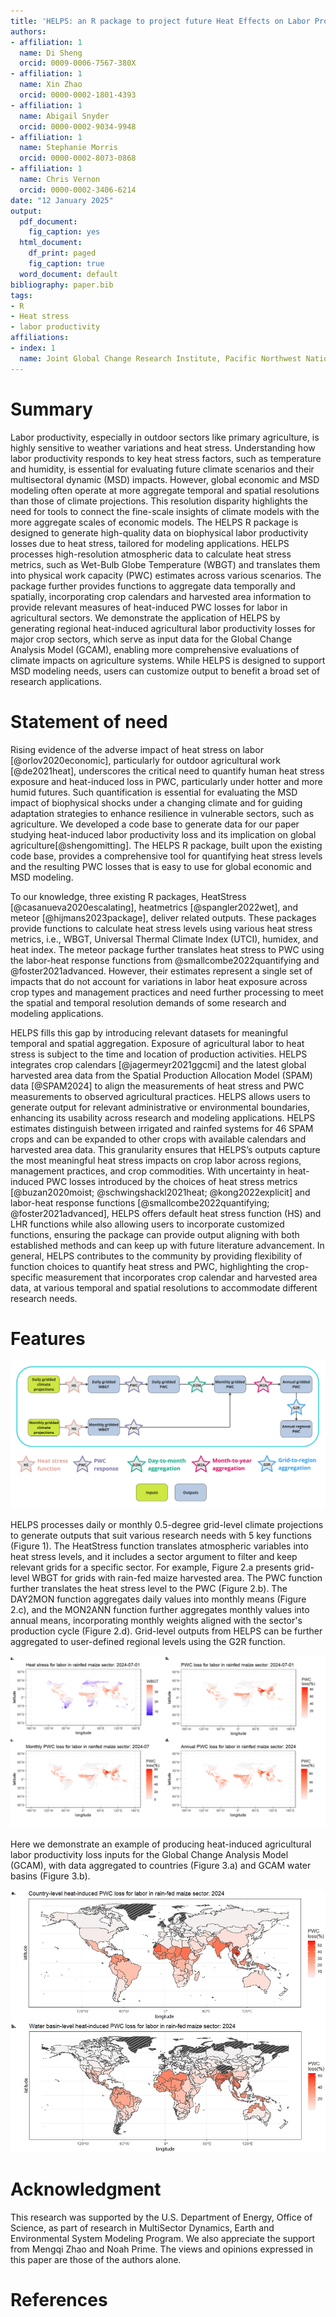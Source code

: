```yaml
---
title: 'HELPS: an R package to project future Heat Effects on Labor Productivity by Sector'
authors:
- affiliation: 1
  name: Di Sheng
  orcid: 0009-0006-7567-380X
- affiliation: 1
  name: Xin Zhao
  orcid: 0000-0002-1801-4393
- affiliation: 1
  name: Abigail Snyder
  orcid: 0000-0002-9034-9948
- affiliation: 1
  name: Stephanie Morris
  orcid: 0000-0002-8073-0868
- affiliation: 1
  name: Chris Vernon
  orcid: 0000-0002-3406-6214
date: "12 January 2025"
output:
  pdf_document:
    fig_caption: yes
  html_document:
    df_print: paged
    fig_caption: true
  word_document: default
bibliography: paper.bib
tags:
- R
- Heat stress
- labor productivity
affiliations:
- index: 1
  name: Joint Global Change Research Institute, Pacific Northwest National Laboratory, College Park, MD, USA
---
```


# Summary

Labor productivity, especially in outdoor sectors like primary agriculture, is highly sensitive to weather variations and heat stress. Understanding how labor productivity responds to key heat stress factors, such as temperature and humidity, is essential for evaluating future climate scenarios and their multisectoral dynamic (MSD) impacts. However, global economic and MSD modeling often operate at more aggregate temporal and spatial resolutions than those of climate projections. This resolution disparity highlights the need for tools to connect the fine-scale insights of climate models with the more aggregate scales of economic models. The HELPS R package is designed to generate high-quality data on biophysical labor productivity losses due to heat stress, tailored for modeling applications. HELPS processes high-resolution atmospheric data to calculate heat stress metrics, such as Wet-Bulb Globe Temperature (WBGT) and translates them into physical work capacity (PWC) estimates across various scenarios. The package further provides functions to aggregate data temporally and spatially, incorporating crop calendars and harvested area information to provide relevant measures of heat-induced PWC losses for labor in agricultural sectors. We demonstrate the application of HELPS by generating regional heat-induced agricultural labor productivity losses for major crop sectors, which serve as input data for the Global Change Analysis Model (GCAM), enabling more comprehensive evaluations of climate impacts on agriculture systems. While HELPS is designed to support MSD modeling needs, users can customize output to benefit a broad set of research applications.

# Statement of need

Rising evidence of the adverse impact of heat stress on labor [@orlov2020economic], particularly for outdoor agricultural work [@de2021heat], underscores the critical need to quantify human heat stress exposure and heat-induced loss in PWC, particularly under hotter and more humid futures. Such quantification is essential for evaluating the MSD impact of biophysical shocks under a changing climate and for guiding adaptation strategies to enhance resilience in vulnerable sectors, such as agriculture. We developed a code base to generate data for our paper studying heat-induced labor productivity loss and its implication on global agriculture[@shengomitting]. The HELPS R package, built upon the existing code base, provides a comprehensive tool for quantifying heat stress levels and the resulting PWC losses that is easy to use for global economic and MSD modeling.

To our knowledge, three existing R packages, HeatStress [@casanueva2020escalating], heatmetrics [@spangler2022wet], and meteor [@hijmans2023package], deliver related outputs. These packages provide functions to calculate heat stress levels using various heat stress metrics, i.e., WBGT, Universal Thermal Climate Index (UTCI), humidex, and heat index. The meteor package further translates heat stress to PWC using the labor-heat response functions from @smallcombe2022quantifying and @foster2021advanced. However, their estimates represent a single set of impacts that do not account for variations in labor heat exposure across crop types and management practices and need further processing to meet the spatial and temporal resolution demands of some research and modeling applications.

HELPS fills this gap by introducing relevant datasets for meaningful temporal and spatial aggregation. Exposure of agricultural labor to heat stress is subject to the time and location of production activities. HELPS integrates crop calendars [@jagermeyr2021ggcmi] and the latest global harvested area data from the Spatial Production Allocation Model (SPAM) data [@SPAM2024] to align the measurements of heat stress and PWC measurements to observed agricultural practices. HELPS allows users to generate output for relevant administrative or environmental boundaries, enhancing its usability across research and modeling applications. HELPS estimates distinguish between irrigated and rainfed systems for 46 SPAM crops and can be expanded to other crops with available calendars and harvested area data. This granularity ensures that HELPS’s outputs capture the most meaningful heat stress impacts on crop labor across regions, management practices, and crop commodities. With uncertainty in heat-induced PWC losses introduced by the choices of heat stress metrics [@buzan2020moist; @schwingshackl2021heat; @kong2022explicit] and labor-heat response functions [@smallcombe2022quantifying; @foster2021advanced], HELPS offers default heat stress function (HS) and LHR functions while also allowing users to incorporate customized functions, ensuring the package can provide output aligning with both established methods and can keep up with future literature advancement. In general, HELPS contributes to the community by providing flexibility of function choices to quantify heat stress and PWC, highlighting the crop-specific measurement that incorporates crop calendar and harvested area data, at various temporal and spatial resolutions to accommodate different research needs.

# Features

![HELPS package schematic. HELPS can process daily and monthly 0.5-degree grid-level input data. Stars denote package functions.](Schematic.jpg)

HELPS processes daily or monthly 0.5-degree grid-level climate projections to generate outputs that suit various research needs with 5 key functions (Figure 1). The HeatStress function translates atmospheric variables into heat stress levels, and it includes a sector argument to filter and keep relevant grids for a specific sector. For example, Figure 2.a presents grid-level WBGT for grids with rain-fed maize harvested area. The PWC function further translates the heat stress level to the PWC (Figure 2.b). The DAY2MON function aggregates daily values into monthly means (Figure 2.c), and the MON2ANN function further aggregates monthly values into annual means, incorporating monthly weights aligned with the sector's production cycle (Figure 2.d). Grid-level outputs from HELPS can be further aggregated to user-defined regional levels using the G2R function.

![Example plots of outputs from the HELPS package. (a) daily grid-level WBGT for rain-fed maize labor on 2024-07-01. When WBGT is greater than 25 degrees, human physical work capacity (PWC) starts to decrease WBGT = 25 is in grey, above 25 is in red, and below 25 is in purple; (b-d) grid-level heat-induced PWC loss for rain-fed maize labor, at daily (b), monthly (c), and annual (d) levels. Grids shown in panels b-d are grids with rain-fed maize harvested area.](Figure2.jpg)

Here we demonstrate an example of producing heat-induced agricultural labor productivity loss inputs for the Global Change Analysis Model (GCAM), with data aggregated to countries (Figure 3.a) and GCAM water basins (Figure 3.b).

![Spatial aggregation of HELPS output. (a) aggregated to country level; (b) aggregated to GCAM regional water basin level. Striped areas indicate NA values, representing regions with no rain-fed maize harvested area.](Figure3.jpg)

# Acknowledgment

This research was supported by the U.S. Department of Energy, Office of Science, as part of research in MultiSector Dynamics, Earth and Environmental System Modeling Program. We also appreciate the support from Mengqi Zhao and Noah Prime. The views and opinions expressed in this paper are those of the authors alone.

# References
